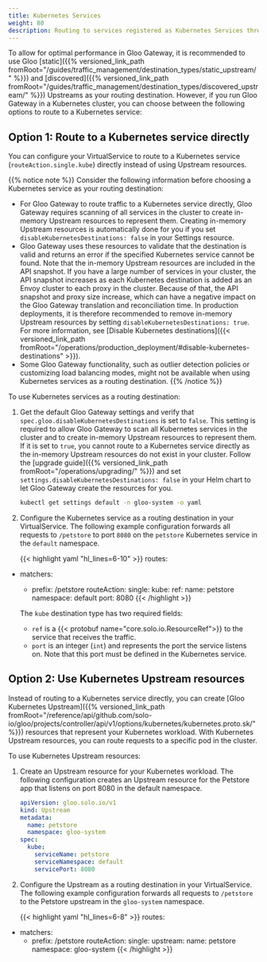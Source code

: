 ```yaml
---
title: Kubernetes Services
weight: 80
description: Routing to services registered as Kubernetes Services through the API
---
```


To allow for optimal performance in Gloo Gateway, it is recommended to use Gloo [static]({{% versioned_link_path fromRoot="/guides/traffic_management/destination_types/static_upstream/" %}}) and [discovered]({{% versioned_link_path fromRoot="/guides/traffic_management/destination_types/discovered_upstream/" %}}) Upstreams as your routing destination. However, if you run Gloo Gateway in a Kubernetes cluster, you can choose between the following options to route to a Kubernetes service: 

## Option 1: Route to a Kubernetes service directly

You can configure your VirtualService to route to a Kubernetes service (`routeAction.single.kube`) directly instead of using Upstream resources.

{{% notice note %}}
Consider the following information before choosing a Kubernetes service as your routing destination: 
- For Gloo Gateway to route traffic to a Kubernetes service directly, Gloo Gateway requires scanning of all services in the cluster to create in-memory Upstream resources to represent them. Creating in-memory Upstream resources is automatically done for you if you set `disableKubernetesDestinations: false` in your Settings resource. 
- Gloo Gateway uses these resources to validate that the destination is valid and returns an error if the specified Kubernetes service cannot be found. Note that the in-memory Upstream resources are included in the API snapshot. If you have a large number of services in your cluster, the API snapshot increases as each Kubernetes destination is added as an Envoy cluster to each proxy in the cluster. Because of that, the API snapshot and proxy size increase, which can have a negative impact on the Gloo Gateway translation and reconciliation time. In production deployments, it is therefore recommended to remove in-memory Upstream resources by setting `disableKubernetesDestinations: true`. For more information, see [Disable Kubernetes destinations]({{< versioned_link_path fromRoot="/operations/production_deployment/#disable-kubernetes-destinations" >}}). 
- Some Gloo Gateway functionality, such as outlier detection policies or customizing load balancing modes, might not be available when using Kubernetes services as a routing destination. 
{{% /notice %}}

To use Kubernetes services as a routing destination: 

1. Get the default Gloo Gateway settings and verify that `spec.gloo.disableKubernetesDestinations` is set to `false`. This setting is required to allow Gloo Gateway to scan all Kubernetes services in the cluster and to create in-memory Upstream resources to represent them. If it is set to `true`, you cannot route to a Kubernetes service directly as the in-memory Upstream resources do not exist in your cluster. Follow the [upgrade guide]({{% versioned_link_path fromRoot="/operations/upgrading/" %}}) and set `settings.disableKubernetesDestinations: false` in your Helm chart to let Gloo Gateway create the resources for you. 
   ```sh
   kubectl get settings default -n gloo-system -o yaml
   ```
2. Configure the Kubernetes service as a routing destination in your VirtualService. The following example configuration forwards all requests to `/petstore` to port `8080` on the `petstore` Kubernetes service in the `default` namespace.

   {{< highlight yaml "hl_lines=6-10" >}}
routes:
- matchers:
   - prefix: /petstore
  routeAction:
    single:
      kube:
        ref:
          name: petstore
          namespace: default
        port: 8080
   {{< /highlight >}}
  
   The `kube` destination type has two required fields:

   * `ref` is a {{< protobuf name="core.solo.io.ResourceRef">}} to the service that receives the traffic. 
   * `port` is an integer (`int`) and represents the port the service listens on. Note that this port must be defined in the Kubernetes service.
   

## Option 2: Use Kubernetes Upstream resources

Instead of routing to a Kubernetes service directly, you can create [Gloo Kubernetes Upstream]({{% versioned_link_path fromRoot="/reference/api/github.com/solo-io/gloo/projects/controller/api/v1/options/kubernetes/kubernetes.proto.sk/" %}}) resources that represent your Kubernetes workload. With Kubernetes Upstream resources, you can route requests to a specific pod in the cluster. 

To use Kubernetes Upstream resources: 

1. Create an Upstream resource for your Kubernetes workload. The following configuration creates an Upstream resource for the Petstore app that listens on port 8080 in the default namespace. 
   ```yaml
   apiVersion: gloo.solo.io/v1
   kind: Upstream
   metadata:
     name: petstore
     namespace: gloo-system
   spec:
     kube:
       serviceName: petstore
       serviceNamespace: default
       servicePort: 8080
   ```
   
2. Configure the Upstream as a routing destination in your VirtualService. The following example configuration forwards all requests to `/petstore` to the Petstore upstream in the `gloo-system` namespace.

   {{< highlight yaml "hl_lines=6-8" >}}
routes:
- matchers:
   - prefix: /petstore
  routeAction:
    single:
      upstream:
        name: petstore
        namespace: gloo-system
   {{< /highlight >}}
